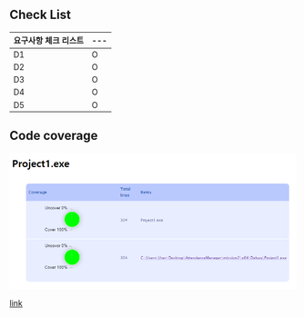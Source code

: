 ## Check List

| 요구사항 체크 리스트 | ---|
|-------|-----|
| D1 | O |
| D2 | O |
| D3 | O |
| D4 | O |
| D5 | O |

## Code coverage
![Screenshot](https://github.com/s5mug/AttendanceManager/blob/master/res/CodeCoverage.png)

[link](https://github.com/s5mug/AttendanceManager/blob/master/mission2/CoverageReport-2025-08-21-15h34m48s/index.html) 

